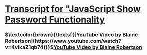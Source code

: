# [Transcript for "JavaScript Show Password Functionality](https://jmmonjeremy.github.io/Transcripts/JavaScript_Show_Password_Functionality.html)
### $\textcolor{brown}{\textsf{[YouTube Video by Blaine Robertson](https://www.youtube.com/watch?v=4vIkaZ1qb74)}}$[YouTube Video by Blaine Robertson](https://www.youtube.com/watch?v=4vIkaZ1qb74)
